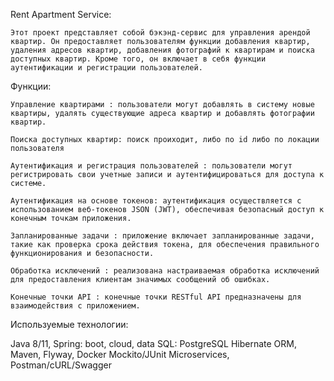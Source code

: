 Rent Apartment Service:

    Этот проект представляет собой бэкэнд-сервис для управления арендой квартир. Он предоставляет пользователям функции добавления квартир, удаления адресов квартир, добавления фотографий к квартирам и поиска доступных квартир. Кроме того, он включает в себя функции аутентификации и регистрации пользователей.

Функции:

    Управление квартирами : пользователи могут добавлять в систему новые квартиры, удалять существующие адреса квартир и добавлять фотографии квартир.

    Поиска доступных квартир: поиск проиходит, либо по id либо по локации пользователя 

    Аутентификация и регистрация пользователей : пользователи могут регистрировать свои учетные записи и аутентифицироваться для доступа к системе.

    Аутентификация на основе токенов: aутентификация осуществляется с использованием веб-токенов JSON (JWT), обеспечивая безопасный доступ к конечным точкам приложения.

    Запланированные задачи : приложение включает запланированные задачи, такие как проверка срока действия токена, для обеспечения правильного функционирования и безопасности.

    Обработка исключений : реализована настраиваемая обработка исключений для предоставления клиентам значимых сообщений об ошибках.

    Конечные точки API : конечные точки RESTful API предназначены для взаимодействия с приложением.

Используемые технологии:

Java 8/11, Spring: boot, cloud, data
SQL: PostgreSQL
Hibernate ORM, Maven, Flyway, Docker
Mockito/JUnit
Microservices,
Postman/cURL/Swagger
